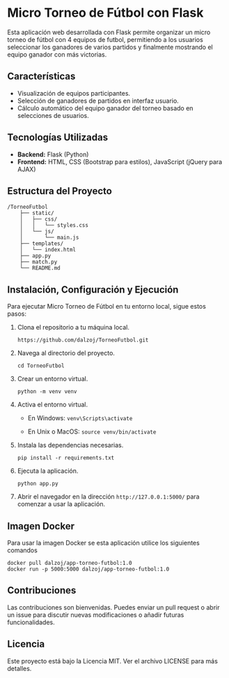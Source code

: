 
# Micro Torneo de Fútbol con Flask

Esta aplicación web desarrollada con Flask permite organizar un micro torneo de fútbol con 4 equipos de futbol, permitiendo a los usuarios seleccionar los ganadores de varios partidos y finalmente mostrando el equipo ganador con más victorias.

## Características

- Visualización de equipos participantes.
- Selección de ganadores de partidos en interfaz usuario.
- Cálculo automático del equipo ganador del torneo basado en selecciones de usuarios.

## Tecnologías Utilizadas

-   **Backend:** Flask (Python)
-   **Frontend:** HTML, CSS (Bootstrap para estilos), JavaScript (jQuery para AJAX)

## Estructura del Proyecto

```
/TorneoFutbol
    ├── static/
    │   ├── css/
    │   │   └── styles.css
    │   └── js/
    │       └── main.js
    ├── templates/
    │   └── index.html
    ├── app.py
    ├── match.py
    └── README.md
```

## Instalación, Configuración y Ejecución

Para ejecutar Micro Torneo de Fútbol en tu entorno local, sigue estos pasos:

1.  Clona el repositorio a tu máquina local.

	```
	https://github.com/dalzoj/TorneoFutbol.git
	```

2.  Navega al directorio del proyecto.

	```
	cd TorneoFutbol
	```

3.  Crear un entorno virtual.

    ```
    python -m venv venv
    ``` 

4.  Activa el entorno virtual.
    
    -   En Windows:
		 ```venv\Scripts\activate``` 
        
    -   En Unix o MacOS:
        ```source venv/bin/activate```
        
5.  Instala las dependencias necesarias.

	```
	pip install -r requirements.txt
	```

6.  Ejecuta la aplicación.

	```
	python app.py
	```

7.  Abrir el navegador en la dirección `http://127.0.0.1:5000/` para comenzar a usar la aplicación.

## Imagen Docker

Para usar la imagen Docker se esta aplicación utilice los siguientes comandos
```
docker pull dalzoj/app-torneo-futbol:1.0
docker run -p 5000:5000 dalzoj/app-torneo-futbol:1.0
```

## Contribuciones

Las contribuciones son bienvenidas. Puedes enviar un pull request o abrir un issue para discutir nuevas modificaciones o añadir futuras funcionalidades.

## Licencia

Este proyecto está bajo la Licencia MIT. Ver el archivo LICENSE para más detalles.